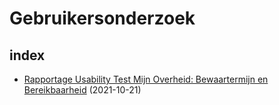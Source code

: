 # Gebruikersonderzoek

## index

- [Rapportage Usability Test Mijn Overheid: Bewaartermijn en Bereikbaarheid](Rapportage-FBS-final.pdf) (2021-10-21)